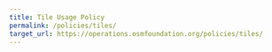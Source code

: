 ```yaml
---
title: Tile Usage Policy
permalink: /policies/tiles/
target_url: https://operations.osmfoundation.org/policies/tiles/
---
```

